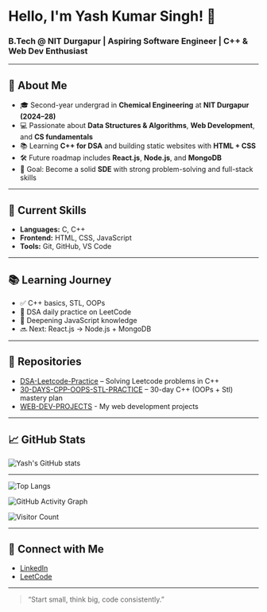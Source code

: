 # Hello, I'm Yash Kumar Singh! 👋

### B.Tech @ NIT Durgapur | Aspiring Software Engineer | C++ & Web Dev Enthusiast

---

## 🚀 About Me
- 🎓 Second-year undergrad in **Chemical Engineering** at **NIT Durgapur (2024–28)**
- 💻 Passionate about **Data Structures & Algorithms**, **Web Development**, and **CS fundamentals**
- 📚 Learning **C++ for DSA** and building static websites with **HTML + CSS**
- 🛠️ Future roadmap includes **React.js**, **Node.js**, and **MongoDB**
- 🎯 Goal: Become a solid **SDE** with strong problem-solving and full-stack skills

---

## 🧠 Current Skills
- **Languages:** C, C++
- **Frontend:** HTML, CSS, JavaScript
- **Tools:** Git, GitHub, VS Code

---

## 📚 Learning Journey
- ✅ C++ basics, STL, OOPs
- 🔁 DSA daily practice on LeetCode
- 🚧 Deepening JavaScript knowledge
- 🔜 Next: React.js → Node.js + MongoDB

---

## 📌 Repositories
- [DSA-Leetcode-Practice](https://github.com/coder40425/DSA-Leetcode-) – Solving Leetcode problems in C++
- [30-DAYS-CPP-OOPS-STL-PRACTICE](https://github.com/coder40425/30-DAYS-CPP-OOPS-STL-PRACTICE) – 30-day C++ (OOPs + Stl) mastery plan
- [WEB-DEV-PROJECTS](https://github.com/coder40425/WEB-DEV-PROJECTS) - My web development projects

---

## 📈 GitHub Stats
![Yash's GitHub stats](https://github-readme-stats.vercel.app/api?username=coder40425&show_icons=true&theme=github_dark)

---

![Top Langs](https://github-readme-stats.vercel.app/api/top-langs/?username=coder40425&layout=compact&theme=radical)

![GitHub Activity Graph](https://github-readme-activity-graph.vercel.app/graph?username=coder40425&theme=react-dark)

![Visitor Count](https://komarev.com/ghpvc/?username=coder40425&color=blue)

---

## 🔗 Connect with Me
- [LinkedIn](https://www.linkedin.com/in/yash-kumar-singh-18843232a)
- [LeetCode](https://leetcode.com/u/coderx404/)

---

> “Start small, think big, code consistently.”
